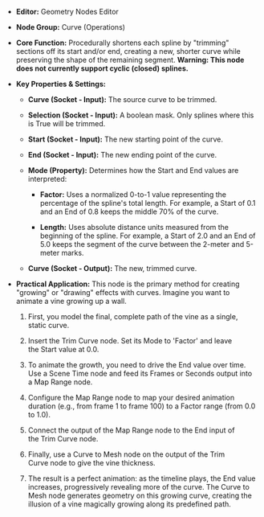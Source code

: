 - **Editor:** Geometry Nodes Editor
    
- **Node Group:** Curve (Operations)
    
- **Core Function:** Procedurally shortens each spline by "trimming" sections off its start and/or end, creating a new, shorter curve while preserving the shape of the remaining segment. **Warning: This node does not currently support cyclic (closed) splines.**
    
- **Key Properties & Settings:**
    
    - **Curve (Socket - Input):** The source curve to be trimmed.
        
    - **Selection (Socket - Input):** A boolean mask. Only splines where this is True will be trimmed.
        
    - **Start (Socket - Input):** The new starting point of the curve.
        
    - **End (Socket - Input):** The new ending point of the curve.
        
    - **Mode (Property):** Determines how the Start and End values are interpreted:
        
        - **Factor:** Uses a normalized 0-to-1 value representing the percentage of the spline's total length. For example, a Start of 0.1 and an End of 0.8 keeps the middle 70% of the curve.
            
        - **Length:** Uses absolute distance units measured from the beginning of the spline. For example, a Start of 2.0 and an End of 5.0 keeps the segment of the curve between the 2-meter and 5-meter marks.
            
    - **Curve (Socket - Output):** The new, trimmed curve.
        
- **Practical Application:** This node is the primary method for creating "growing" or "drawing" effects with curves. Imagine you want to animate a vine growing up a wall.
    
    1. First, you model the final, complete path of the vine as a single, static curve.
        
    2. Insert the Trim Curve node. Set its Mode to 'Factor' and leave the Start value at 0.0.
        
    3. To animate the growth, you need to drive the End value over time. Use a Scene Time node and feed its Frames or Seconds output into a Map Range node.
        
    4. Configure the Map Range node to map your desired animation duration (e.g., from frame 1 to frame 100) to a Factor range (from 0.0 to 1.0).
        
    5. Connect the output of the Map Range node to the End input of the Trim Curve node.
        
    6. Finally, use a Curve to Mesh node on the output of the Trim Curve node to give the vine thickness.
        
    7. The result is a perfect animation: as the timeline plays, the End value increases, progressively revealing more of the curve. The Curve to Mesh node generates geometry on this growing curve, creating the illusion of a vine magically growing along its predefined path.